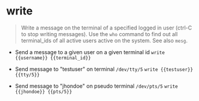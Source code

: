 # write
> Write a message on the terminal of a specified logged in user (ctrl-C to stop writing messages).
> Use the `who` command to find out all terminal_ids of all active users active on the system. See also `mesg`.

- Send a message to a given user on a given terminal id
`write {{username}} {{terminal_id}}`

- Send message to "testuser" on terminal `/dev/tty/5`
`write {{testuser}} {{tty/5}}`

- Send message to "jhondoe" on pseudo terminal `/dev/pts/5`
`write {{jhondoe}} {{pts/5}}`
